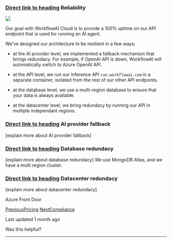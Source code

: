 ### [Direct link to heading](https://docs.workflowai.com/workflowai-cloud/reliability\#reliability)    Reliability

[![](https://uptime.betterstack.com/status-badges/v2/monitor/1cuxx.svg)](https://status.workflowai.com/)

Our goal with WorkflowAI Cloud is to provide a 100% uptime on our API endpoint that is used for running an AI agent.

We've designed our architecture to be resilient in a few ways:

- at the AI provider level, we implemented a fallback mechanism that brings redundacy. For example, if OpenAI API is down, WorkflowAI will automatically switch to Azure OpenAI API.

- at the API level, we run our inference API `run.workflowai.com` in a separate container, isolated from the rest of our other API endpoints.

- at the database level, we use a multi-region database to ensure that your data is always available.

- at the datacenter level, we bring redundacy by running our API in multiple independant regions.


### [Direct link to heading](https://docs.workflowai.com/workflowai-cloud/reliability\#ai-provider-fallback)    AI provider fallback

\[explain more about AI provider fallback\]

### [Direct link to heading](https://docs.workflowai.com/workflowai-cloud/reliability\#database-redundacy)    Database redundacy

\[explain more about database redundacy\] We use MongoDB Atlas, and we have a multi region cluster.

### [Direct link to heading](https://docs.workflowai.com/workflowai-cloud/reliability\#datacenter-redundacy)    Datacenter redundacy

\[explain more about datacenter redundacy\]

Azure Front Door

[PreviousPricing](https://docs.workflowai.com/workflowai-cloud/pricing) [NextCompliance](https://docs.workflowai.com/workflowai-cloud/compliance)

Last updated 1 month ago

Was this helpful?

* * *
